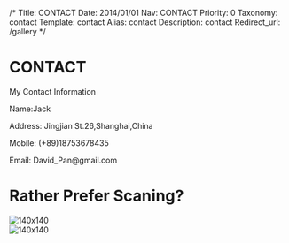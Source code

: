 /*
Title: CONTACT
Date: 2014/01/01
Nav: CONTACT
Priority: 0
Taxonomy: contact
Template: contact
Alias: contact
Description: contact
Redirect_url: /gallery
*/
<h1>CONTACT</h1>
<p>My Contact Information<p>
<p>Name:Jack</p>
<p>Address: Jingjian St.26,Shanghai,China</p>
<p>Mobile: (+89)18753678435</p>
<p>Email: David_Pan@gmail.com</p>
<div class="row clearfix qrcode-container">
				<h1>Rather Prefer Scaning?</h1>
				<div class="col-md-6 column qrcode">
					<div class="arrow"></div>
					<img alt="140x140" src="http://devinpan.com/uploads/QR1.jpg" class="img-thumbnail">
				</div>
				<div class="col-md-6 column qrcode">
					<img alt="140x140" src="http://devinpan.com/uploads/QR2.jpg" class="img-thumbnail">
				</div>